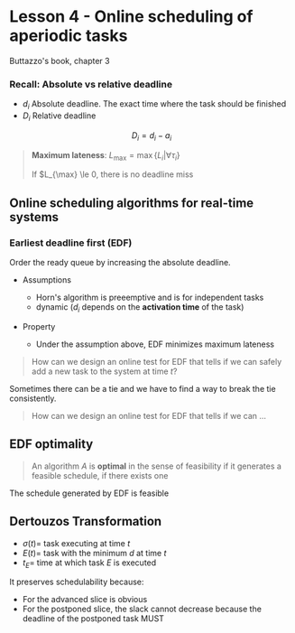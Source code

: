 # Lesson 4 - Online scheduling of aperiodic tasks

Buttazzo's book, chapter 3

### Recall: Absolute vs relative deadline

- $d_i$ Absolute deadline. The exact time where the task should be finished
- $D_i$ Relative deadline 

$$D_i = d_i - a_i$$

> **Maximum lateness**: $L_{\max} = \max\{L_i | \forall \tau_i\}$
> 
> If $L_{\max} \le 0, there is no deadline miss

## Online scheduling algorithms for real-time systems

### Earliest deadline first (EDF)
Order the ready queue by increasing the absolute deadline.

- Assumptions
    - Horn's algorithm is preeemptive and is for independent tasks
    - dynamic ($d_i$ depends on the **activation time** of the task)

- Property
    - Under the assumption above, EDF minimizes maximum lateness

> How can we design an online test for EDF that tells if we can safely add a new task to the system at time $t$?


Sometimes there can be a tie and we have to find a way to break the tie consistently.

> How can we design an online test for EDF that tells if we can ...

## EDF optimality

> An algorithm $A$ is **optimal** in the sense of feasibility if it generates a feasible schedule, if there exists one

The schedule generated by EDF is feasible

## Dertouzos Transformation

- $\sigma(t) =$ task executing at time $t$
- $E(t) =$ task with the minimum $d$ at time $t$
- $t_E =$ time at which task $E$ is executed 

It preserves schedulability because:
- For the advanced slice is obvious
- For the postponed slice, the slack cannot decrease because the deadline of the postponed task MUST 



